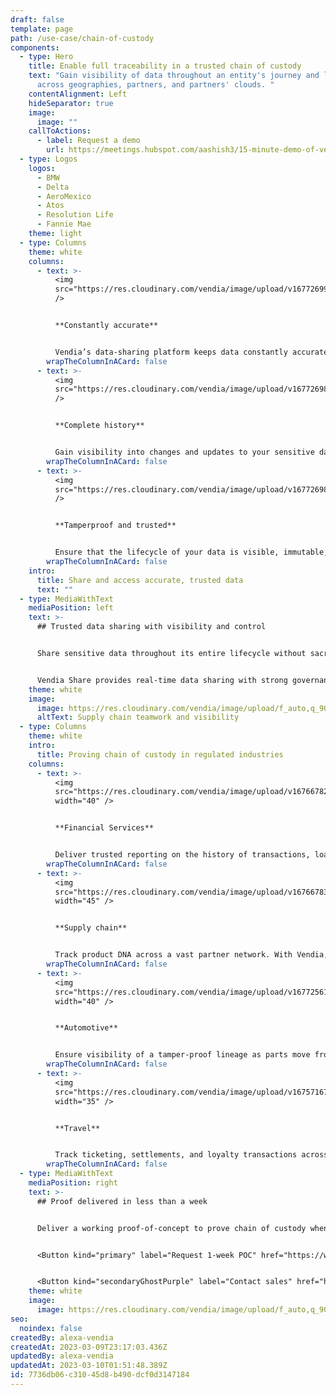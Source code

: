 ```yaml
---
draft: false
template: page
path: /use-case/chain-of-custody
components:
  - type: Hero
    title: Enable full traceability in a trusted chain of custody
    text: "Gain visibility of data throughout an entity's journey and lifecycle
      across geographies, partners, and partners' clouds. "
    contentAlignment: Left
    hideSeparator: true
    image:
      image: ""
    callToActions:
      - label: Request a demo
        url: https://meetings.hubspot.com/aashish3/15-minute-demo-of-vendia-share
  - type: Logos
    logos:
      - BMW
      - Delta
      - AeroMexico
      - Atos
      - Resolution Life
      - Fannie Mae
    theme: light
  - type: Columns
    theme: white
    columns:
      - text: >-
          <img
          src="https://res.cloudinary.com/vendia/image/upload/v1677269907/Website/Icons/Blue%20icons/Arrow_33_eytbnb.svg"  class="image-float-left"
          />


          **Constantly accurate**


          Vendia’s data-sharing platform keeps data constantly accurate and up-to-date as it moves across your partner network.
        wrapTheColumnInACard: false
      - text: >-
          <img
          src="https://res.cloudinary.com/vendia/image/upload/v1677269876/Website/Icons/Blue%20icons/Tech_138_psbjdq.svg"  class="image-float-left"
          />


          **Complete history**


          Gain visibility into changes and updates to your sensitive data as moves through workflows, clouds, and partners.
        wrapTheColumnInACard: false
      - text: >-
          <img
          src="https://res.cloudinary.com/vendia/image/upload/v1677269843/Website/Icons/Blue%20icons/Security_30_tmphny.svg"  class="image-float-left"
          />


          **Tamperproof and trusted**


          Ensure that the lifecycle of your data is visible, immutable, and trusted amongst all your permissioned partners.
        wrapTheColumnInACard: false
    intro:
      title: Share and access accurate, trusted data
      text: ""
  - type: MediaWithText
    mediaPosition: left
    text: >-
      ## Trusted data sharing with visibility and control


      Share sensitive data throughout its entire lifecycle without sacrificing visibility and governance. 


      Vendia Share provides real-time data sharing with strong governance. All updates and transactions are captured in a fully auditable, tamperproof ledger so you gain full visibility into the critical data as it moves through sharing workflows across clouds and partners.
    theme: white
    image:
      image: https://res.cloudinary.com/vendia/image/upload/f_auto,q_90/v1677255878/Website/Iso/Group_7_yuxbqx.png
      altText: Supply chain teamwork and visibility
  - type: Columns
    theme: white
    intro:
      title: Proving chain of custody in regulated industries
    columns:
      - text: >-
          <img
          src="https://res.cloudinary.com/vendia/image/upload/v1676678285/Website/Icons/Money_18_nnzvgm.png"  class="image-float-left"
          width="40" />


          **Financial Services**


          Deliver trusted reporting on the history of transactions, loans, policies, and more — without all the manual analysis and data gathering.
        wrapTheColumnInACard: false
      - text: >-
          <img
          src="https://res.cloudinary.com/vendia/image/upload/v1676678352/Website/Icons/Supply_chain_02_ffbn55.png"  class="image-float-left"
          width="45" />


          **Supply chain**


          Track product DNA across a vast partner network. With Vendia, you gain visibility of change across the supply chain.
        wrapTheColumnInACard: false
      - text: >-
          <img
          src="https://res.cloudinary.com/vendia/image/upload/v1677256195/Website/Icons/Blue%20icons/Car_blue_icon_acopwt.png"  class="image-float-left"
          width="40" />


          **Automotive**


          Ensure visibility of a tamper-proof lineage as parts move from partners through factories to dealers.
        wrapTheColumnInACard: false
      - text: >-
          <img
          src="https://res.cloudinary.com/vendia/image/upload/v1675716790/Website/Icons/Frame_48095799_vyavp3.png"  class="image-float-left"
          width="35" />


          **Travel**


          Track ticketing, settlements, and loyalty transactions across partners and programs.
        wrapTheColumnInACard: false
  - type: MediaWithText
    mediaPosition: right
    text: >-
      ## Proof delivered in less than a week


      Deliver a working proof-of-concept to prove chain of custody when sharing real-time data, including a partner integration, in five business days.


      <Button kind="primary" label="Request 1-week POC" href="https://www.vendia.com/poc" />


      <Button kind="secondaryGhostPurple" label="Contact sales" href="https://meetings.hubspot.com/aashish3/contact-sales" />
    theme: white
    image:
      image: https://res.cloudinary.com/vendia/image/upload/f_auto,q_90/v1674599502/Website/Iso/Code_oy4wke.png
seo:
  noindex: false
createdBy: alexa-vendia
createdAt: 2023-03-09T23:17:03.436Z
updatedBy: alexa-vendia
updatedAt: 2023-03-10T01:51:48.389Z
id: 7736db06-c310-45d8-b490-dcf0d3147184
---
```

